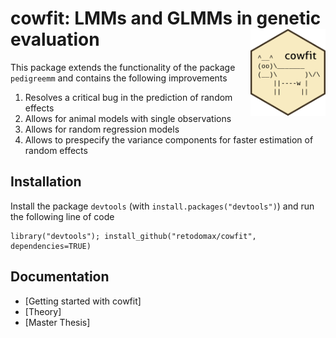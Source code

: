 # cowfit: LMMs and GLMMs in genetic evaluation <img src="fig/cowfit.png" width="120" align="right" />

This package extends the functionality of the package `pedigreemm` and contains the following improvements

1. Resolves a critical bug in the prediction of random effects
2. Allows for animal models with single observations
3. Allows for random regression models
4. Allows to prespecify the variance components for faster estimation of random effects

## Installation

Install the package `devtools` (with `install.packages("devtools")`) and run the following line of code
```
library("devtools"); install_github("retodomax/cowfit", dependencies=TRUE)
```

## Documentation

* [Getting started with cowfit]
* [Theory]
* [Master Thesis]

